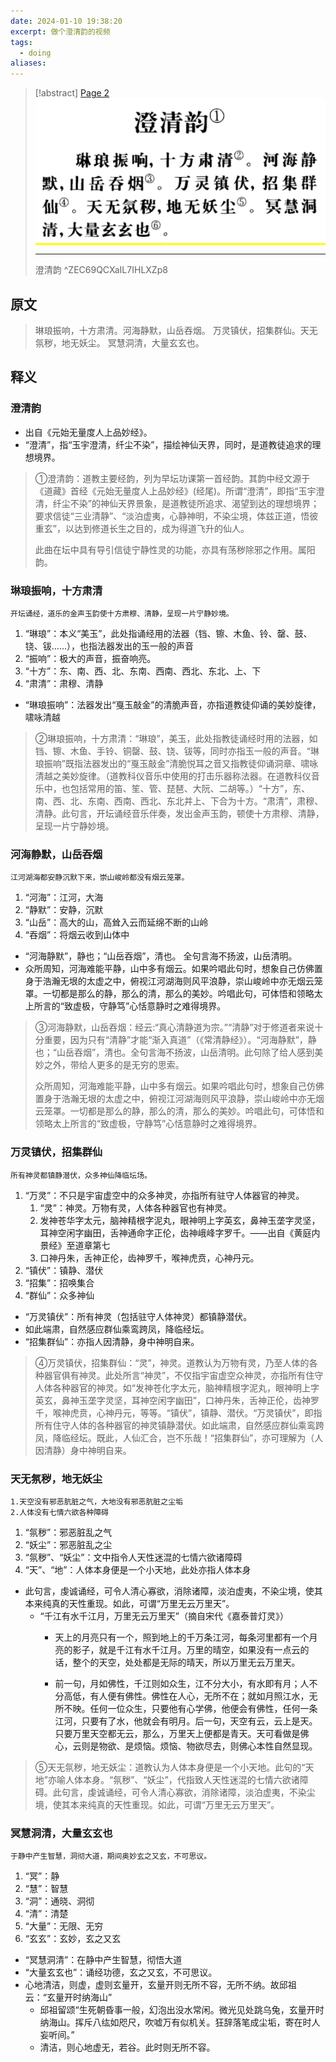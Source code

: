 ```yaml
---
date: 2024-01-10 19:38:20
excerpt: 做个澄清韵的视频
tags:
  - doing
aliases:
---
```

> [!abstract] [Page 2](zotero://open-pdf/library/items/IL7IHLXZ?page=8&annotation=ZEC69QCX) <mark style="color: #ffd400;">![](08-Assets/images/zotero/ZEC69QCX.png)</mark>
> 
> * * *
> 
> 澄清韵
> ^ZEC69QCXaIL7IHLXZp8

## 原文

> 琳琅振响，十方肃清。河海静默，山岳吞烟。
> 万灵镇伏，招集群仙。天无氛秽，地无妖尘。
> 冥慧洞清，大量玄玄也。

## 释义

### 澄清韵

- 出自《元始无量度人上品妙经》。
- “澄清”，指“玉宇澄清，纤尘不染”，描绘神仙天界，同时，是道教徒追求的理想境界。

> ①澄清韵：道教主要经韵，列为早坛功课第一首经韵。其韵中经文源于《道藏》首经《元始无量度人上品妙经》(经尾)。所谓“澄清”，即指“玉宇澄清，纤尘不染”的神仙天界景象，是道教徒所追求、渴望到达的理想境界；要求信徒“三业清静”、“淡泊虚夷，心静神明，不染尘境，体兹正道，悟彼重玄”，以达到修道长生之目的，成为得道飞升的仙人。
> 
> 此曲在坛中具有导引信徒宁静性灵的功能，亦具有荡秽除邪之作用。属阳韵。

### 琳琅振响，十方肃清
	开坛诵经，道乐的金声玉韵使十方肃穆、清静，呈现一片宁静妙境。
1. “琳琅”：本义“美玉”，此处指诵经用的法器（铛、镲、木鱼、铃、罄、鼓、铙、钹……），也指法器发出的玉一般的声音
2. “振响”：极大的声音，振奋响亮。
3. “十方”：东、南、西、北、东南、西南、西北、东北、上、下
4. “肃清”：肃穆、清静
- “琳琅振响”：法器发出“戛玉敲金”的清脆声音，亦指道教徒仰诵的美妙旋律，啸咏清越

> ②琳琅振响，十方肃清：“琳琅”，美玉，此处指教徒诵经时用的法器，如铛、镲、木鱼、手铃、铜罄、鼓、铙、钹等，同时亦指玉一般的声音。“琳琅振响”既指法器发出的“戛玉敲金”清脆悦耳之音又指教徒仰诵洞章、啸咏清越之美妙旋律。（道教科仪音乐中使用的打击乐器称法器。在道教科仪音乐中，也包括常用的笛、笙、管、琵琶、大阮、二胡等。）“十方”，东、南、西、北、东南、西南、西北、东北并上、下合为十方。“肃清”，肃穆、清静。此句言，开坛诵经音乐伴奏，发出金声玉韵，顿使十方肃穆、清静，呈现一片宁静妙境。

### 河海静默，山岳吞烟
	江河湖海都安静沉默下来，崇山峻岭都没有烟云笼罩。
1. “河海”：江河，大海
2. “静默”：安静，沉默
3. “山岳”：高大的山，高耸入云而延绵不断的山岭
4. “吞烟”：将烟云收到山体中
- “河海静默”，静也；“山岳吞烟”，清也。 全句言海不扬波，山岳清明。
- 众所周知，河海难能平静，山中多有烟云。如果吟唱此句时，想象自己仿佛置身于浩瀚无垠的太虚之中，俯视江河湖海则风平浪静，崇山峻岭中亦无烟云笼罩。一切都是那么的静，那么的清，那么的美妙。吟唱此句，可体悟和领略太上所言的“致虚极，守静笃”心恬意静时之难得境界。

> ③河海静默，山岳吞烟：经云:“真心清静道为宗。”“清静”对于修道者来说十分重要，因为只有“清静”才能“渐入真道”（《常清静经》）。“河海静默”，静也；“山岳吞烟”，清也。全句言海不扬波，山岳清明。此句除了给人感到美妙之外，带给人更多的是无穷的思索。
> 
> 众所周知，河海难能平静，山中多有烟云。如果吟唱此句时，想象自己仿佛置身于浩瀚无垠的太虚之中，俯视江河湖海则风平浪静，崇山峻岭中亦无烟云笼罩。一切都是那么的静，那么的清，那么的美妙。吟唱此句，可体悟和领略太上所言的“致虚极，守静笃”心恬意静时之难得境界。

### 万灵镇伏，招集群仙
	所有神灵都镇静潜伏，众多神仙降临坛场。
1. “万灵”：不只是宇宙虚空中的众多神灵，亦指所有驻守人体器官的神灵。
	1. “灵”：神灵。万物有灵，人体各种器官也有神灵。
	2. 发神苍华字太元，脑神精根字泥丸，眼神明上字英玄，鼻神玉垄字灵坚，耳神空闲字幽田，舌神通命字正伦，齿神峨峰字罗千。——出自《黄庭内景经》至道章第七
	3. 口神丹朱，舌神正伦，齿神罗千，喉神虎贲，心神丹元。
2. “镇伏”：镇静、潜伏
3. “招集”：招唤集合
4. “群仙”：众多神仙
- “万灵镇伏”：所有神灵（包括驻守人体神灵）都镇静潜伏。
- 如此端肃，自然感应群仙乘鸾跨凤，降临经坛。
- “招集群仙”：亦指人因清静，身中神明自来。

> ④万灵镇伏，招集群仙：“灵”，神灵。道教认为万物有灵，乃至人体的各种器官俱有神灵。此处所言“神灵”，不仅指宇宙虚空众神灵，亦指所有住守人体各种器官的神灵。如“发神苍化字太元，脑神精根字泥丸，眼神明上字英玄，鼻神玉垄字灵坚，耳神空闲字幽田”，口神丹朱，舌神正伦，齿神罗千，喉神虎贲，心神丹元，等等。“镇伏”，镇静、潜伏。“万灵镇伏”，即指所有住守人体的各种器官的神灵镇静潜伏。如此端肃，自然感应群仙乘鸾跨凤，降临经坛。既此，人仙汇合，岂不乐哉！“招集群仙”，亦可理解为（人因清静）身中神明自来。 

### 天无氛秽，地无妖尘
	1.天空没有邪恶肮脏之气，大地没有邪恶肮脏之尘垢
	2.人体没有七情六欲各种障碍
1. “氛秽”：邪恶脏乱之气
2. “妖尘”：邪恶脏乱之尘
3. “氛秽”、“妖尘”：文中指令人天性迷混的七情六欲诸障碍
4. “天”、“地”：人体本身便是一个小天地，此处亦指人体本身
- 此句言，虔诚诵经，可令人清心寡欲，消除诸障，淡泊虚夷，不染尘境，使其本来纯真的天性重现。如此，可谓“万里无云万里天”。
	- “千江有水千江月，万里无云万里天”（摘自宋代《嘉泰普灯灵》）
		- 天上的月亮只有一个，照到地上的千万条江河，每条河里都有一个月亮的影子，就是千江有水千江月。万里的晴空，如果没有一点云的话，整个的天空，处处都是无际的晴天，所以万里无云万里天。

		- 前一句，月如佛性，千江则如众生，江不分大小，有水即有月；人不分高低，有人便有佛性。佛性在人心，无所不在；就如月照江水，无所不映。任何一位众生，只要他有心学佛，他便会有佛性，任何一条江河，只要有了水，他就会有明月。后一句，天空有云，云上是天。只要万里天空都无云，那么，万里天上便都是青天。天可看做是佛心，云则是物欲、是烦恼。烦恼、物欲尽去，则佛心本性自然显现。

> ⑤天无氛秽，地无妖尘：道教认为人体本身便是一个小天地。此句的“天地”亦喻人体本身。“氛秽”、“妖尘”，代指致人天性迷混的七情六欲诸障碍。此句言，虔诚诵经，可令人清心寡欲，消除诸障，淡泊虚夷，不染尘境，使其本来纯真的天性重现。如此，可谓“万里无云万里天”。

### 冥慧洞清，大量玄玄也
	于静中产生智慧，洞彻大道，期间奥妙玄之又玄，不可思议。
1. “冥”：静
2. “慧”：智慧
3. “洞”：通晓、洞彻
4. “清”：清楚
5. “大量”：无限、无穷
6. “玄玄”：玄妙，玄之又玄
- “冥慧洞清”：在静中产生智慧，彻悟大道
- “大量玄玄也”：诵经功德，玄之又玄，不可思议。
- 心地清洁，则虚，虚则玄量开，玄量开则无所不容，无所不纳。故邱祖云：“玄量开时纳海山”
	- 邱祖留颂“生死朝昏事一般，幻泡出没水常闲。微光见处跳乌兔，玄量开时纳海山。挥斥八纮如咫尺，吹嘘万有似机关。狂辞落笔成尘垢，寄在时人妄听间。”
	- 清洁，则心地虚无，若谷。此时则无所不容。
	